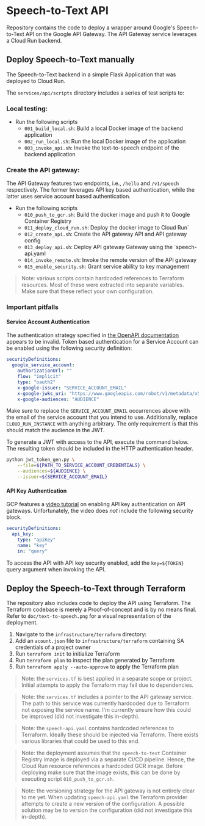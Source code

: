 # Speech-to-Text API

Repository contains the code to deploy a wrapper around Google's Speech-to-Text API on the Google API Gateway. The API Gateway
service leverages a Cloud Run backend.

## Deploy Speech-to-Text manually

The Speech-to-Text backend in a simple Flask Application that was deployed to Cloud Run. 

The `services/api/scripts` directory includes a series of test scripts to:

### Local testing:

- Run the following scripts
    - `001_build_local.sh`: Build a local Docker image of the backend application
    - `002_run_local.sh`: Run the local Docker image of the application
    - `003_invoke_api.sh`: Invoke the text-to-speech endpoint of the backend application
    
### Create the API gateway:

The API Gateway features two endpoints, i.e., `/hello` and `/v1/speech` respectively. The former 
leverages API key based authentication, while the latter uses service account based authentication.

- Run the following scripts
    - `010_push_to_gcr.sh`: Build the docker image and push it to Google Container Registry
    - `011_deploy_cloud_run.sh`: Deploy the docker image to Cloud Run`
    - `012_create_api.sh`: Create the API gateway API and API gateway config
    - `013_deploy_api.sh`: Deploy API gateway Gateway using the `speech-api.yaml
    - `014_invoke_remote.sh`: Invoke the remote version of the API gateway
    - `015_enable_security.sh`: Grant service ability to key management
    
> Note: various scripts contain hardcoded references to Terraform resources. Most of these
> were extracted into separate variables. Make sure that these reflect your own configuration.

### Important pitfalls  

#### Service Account Authentication

The authentication strategy specified in [the OpenAPI documentation](https://cloud.google.com/endpoints/docs/openapi/authenticating-users-google-id) appears to be invalid. Token based authentication for a
Service Account can be enabled using the following security definition:

```yaml
securityDefinitions:
  google_service_account:
    authorizationUrl: ""
    flow: "implicit"
    type: "oauth2"
    x-google-issuer: "SERVICE_ACCOUNT_EMAIL"
    x-google-jwks_uri: "https://www.googleapis.com/robot/v1/metadata/x509/SERVICE_ACCOUNT_EMAIL"
    x-google-audiences: "AUDIENCE"
```

Make sure to replace the `SERVICE_ACCOUNT_EMAIL` occurrences above with the email of the service account that you intend to use. Additionally, replace `CLOUD_RUN_INSTANCE` with anything arbitrary. The only requirement is that this should match the audience in
the JWT.

To generate a JWT with access to the API, execute the command below. The resulting token should be included in the HTTP authentication header.

```bash
python jwt_token_gen.py \
    --file=${PATH_TO_SERVICE_ACCOUNT_CREDENTIALS} \
    --audiences=${AUDIENCE} \
    --issuer=${SERVICE_ACCOUNT_EMAIL}
```

#### API Key Authentication

GCP features a [video tutorial](https://www.youtube.com/watch?v=MhZ99z6TsJA) on enabling API key authentication
on API gateways. Unfortunately, the video does _not_ include the following security block.

```yaml
securityDefinitions:
  api_key:
    type: "apiKey"
    name: "key"
    in: "query"
```

To access the API with API key security enabled, add the `key=${TOKEN}` query argument when invoking the API.

    
## Deploy the Speech-to-Text through Terraform

The repository also includes code to deploy the API using Terraform. The Terraform codebase
is merely a Proof-of-concept and is by no means final. Refer to `doc/text-to-speech.png` for a visual representation of the deployment.

1. Navigate to the `infrastructure/terraform` directory:
1. Add an `acount.json` file to `infrastructure/terraform` containing SA credentials of a project owner
1. Run `terraform init` to initialize Terraform
1. Run `terraform plan` to inspect the plan generated by Terraform
1. Run `terraform apply --auto-approve` to apply the Terraform plan

> Note: the `services.tf` is best applied in a separate scope or project. Initial attempts
> to apply the Terraform may fail due to dependencies.

> Note: the `services.tf` includes a pointer to the API gateway service. The path to this service
> was currently hardcoded due to Terraform not exposing the service name. I'm currently unsure how
> this could be improved (did not investigate this in-depth).

> Note: the `speech-api.yaml` contains hardcoded references to Terraform. Ideally these should
> be injected via Terraform. There exists various libraries that could be used to this end.

> Note: the deployment assumes that the `speech-to-text` Container Registry image is deployed via 
> a separate CI/CD pipeline. Hence, the Cloud Run resource references a hardcoded GCR image. Before deploying
> make sure that the image exists, this can be done by executing script `010_push_to_gcr.sh`.

> Note: the versioning strategy for the API gateway is not entirely clear to me yet. When updating `speech-api.yaml` the
> Terraform provider attempts to create a new version of the configuration. A possible solution may be 
> to version the configuration (did not investigate this in-depth).
 
 